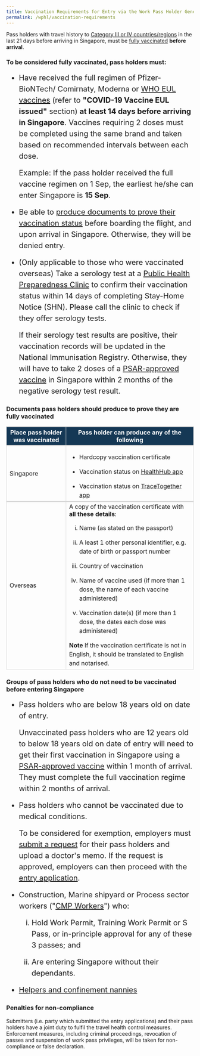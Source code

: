 ```yaml
---
title: Vaccination Requirements for Entry via the Work Pass Holder General Lane
permalink: /wphl/vaccination-requirements
---
```


Pass holders with travel history to [Category III or IV countries/regions](/wphl/shn-and-swab-summary) in the last 21 days before arriving in Singapore, must be <a href="#vaccinated">fully vaccinated</a> <b>before arrival</b>.

<div id="vaccinated"></div>

### To be considered fully vaccinated, pass holders must: 

<ol style="margin-top:0px; margin-bottom:0px; font-size:20px; list-style-type:disc;">
  <li style="margin-top:0px; margin-bottom:0px; font-size:20px; list-style-type:disc; line-height:1.5;">Have received the full regimen of Pfizer-BioNTech/ Comirnaty, Moderna or <a href="https://extranet.who.int/pqweb/vaccines/covid-19-vaccines">WHO EUL vaccines</a> (refer to <b>"COVID-19 Vaccine EUL issued"</b> section) <b>at least 14 days before arriving in Singapore</b>. Vaccines requiring 2 doses must be completed using the same brand and taken based on recommended intervals between each dose.
    <p style="margin-top:15px; margin-bottom:0px; font-size:20px; line-height:1.5;">Example: If the pass holder received the full vaccine regimen on 1 Sep, the earliest he/she can enter Singapore is <b>15 Sep</b>.</p>
  </li>
      <li style="margin-top:15px; margin-bottom:0px; font-size:20px; list-style-type:disc; line-height:1.5;">Be able to <a href="#document">produce documents to prove their vaccination status</a> before boarding the flight, and upon arrival in Singapore. Otherwise, they will be denied entry. </li>
    <li style="margin-top:15px; margin-bottom:0px; font-size:20px; list-style-type:disc; line-height:1.5;">(Only applicable to those who were vaccinated overseas) Take a serology test at a <a href="https://www.phpc.gov.sg">Public Health Preparedness Clinic</a>  to confirm their vaccination status within 14 days of completing Stay-Home Notice (SHN).  Please call the clinic to check if they offer serology tests.
      <p style="margin-top:15px; margin-bottom:0px; font-size:20px; line-height:1.5;">If their serology test results are positive, their vaccination records will be updated in the National Immunisation Registry. Otherwise, they will have to take 2 doses of a <a href="https://www.hsa.gov.sg/hsa-psar">PSAR-approved vaccine</a> in Singapore within 2 months of the negative serology test result.</p>
  </li>
  </ol>


<div id="document"></div>
  
### Documents pass holders should produce to prove they are fully vaccinated

<table>
<thead>
<tr>
<th style="font-size:16px; border-top: 3px solid #D8D8D8; border-right:1px solid #D8D8D8; border-left:1px solid #D8D8D8; background-color:#153855; color:white;" colspan="2"><b>Place pass holder was vaccinated</b></th>
<th style="font-size:16px; border-top: 3px solid #D8D8D8; border-right: 1px solid #D8D8D8; background-color:#153855; color:white;"><b>Pass holder can produce any of the following</b></th>
</tr>
</thead>
<tbody>
<tr>
<td style="font-size:16px; border-top:3px solid #D8D8D8; border-right:1px solid #D8D8D8;  border-left:1px solid #D8D8D8;" colspan="2">Singapore</td>
  <td style="font-size:16px; border-top:3px solid #D8D8D8; border-right:1px solid #D8D8D8;  border-left:1px solid #D8D8D8;" colspan="2"> <ol style="margin-top:0px; margin-bottom:0px; font-size:16px; list-style-type:disc;">
      <li style="margin-top:15px; margin-bottom:0px; font-size:16px; list-style-type:disc; line-height:1.5;">Hardcopy vaccination certificate</li>
            <li style="margin-top:15px; margin-bottom:0px; font-size:16px; list-style-type:disc; line-height:1.5;">Vaccination status on <a href="https://www.healthhub.sg/">HealthHub app</a> </li>
     <li style="margin-top:15px; margin-bottom:0px; font-size:16px; list-style-type:disc; line-height:1.5;">Vaccination status on <a href="https://www.tracetogether.gov.sg/">TraceTogether app</a></li>
      </ol>	</td>
  </tr>
  <tr>
<td style="font-size:16px; border-top:3px solid #D8D8D8; border-right:1px solid #D8D8D8; border-left:1px solid #D8D8D8; border-bottom:1px solid #D8D8D8;" colspan="2">Overseas</td>
  <td style="font-size:16px; border-top:3px solid #D8D8D8; border-right:1px solid #D8D8D8;border-left:1px solid #D8D8D8;border-bottom:1px solid #D8D8D8;" colspan="2">	A copy of the vaccination certificate with <b>all these details</b>: <ol style="margin-top:0px; margin-bottom:0px; font-size:16px; list-style-type:lower-roman;">
      <li style="margin-top:15px; margin-bottom:0px; font-size:16px; list-style-type:lower-roman; line-height:1.5;">Name (as stated on the passport)</li>
            <li style="margin-top:15px; margin-bottom:0px; font-size:16px; list-style-type:lower-roman;  line-height:1.5;">A least 1 other personal identifier, e.g. date of birth or passport number </li>
     <li style="margin-top:15px; margin-bottom:0px; font-size:16px; list-style-type:lower-roman;  line-height:1.5;">Country of vaccination</li>
        <li style="margin-top:15px; margin-bottom:0px; font-size:16px; list-style-type:lower-roman;  line-height:1.5;">Name of vaccine used (if more than 1 dose, the name of each vaccine administered)</li>
        <li style="margin-top:15px; margin-bottom:0px; font-size:16px; list-style-type:lower-roman;  line-height:1.5;">Vaccination date(s) (if more than 1 dose, the dates each dose was administered)</li>
      </ol>	
    <p  style="margin-top:15px; margin-bottom:0px; font-size:16px; line-height:1.5;"><b>Note</b> If the vaccination certificate is not in English, it should be translated to English and notarised.</p>
    </td>
  </tr>
  </tbody>
  </table>


### Groups of pass holders who do not need to be vaccinated before entering Singapore

<ol style="margin-top:0px; margin-bottom:0px; font-size:20px; list-style-type:disc;">
  <li style="margin-top:0px; margin-bottom:0px; font-size:20px; list-style-type:disc; line-height:1.5;">Pass holders who are below 18 years old on date of entry.
    <p style="margin-top:15px; margin-bottom:0px; font-size:20px; line-height:1.5;">Unvaccinated pass holders who are 12 years old to below 18 years old on date of entry will need to get their first vaccination in Singapore using a <a href="https://www.hsa.gov.sg/hsa-psar">PSAR-approved vaccine</a> within 1 month of arrival. They must complete the full vaccination regime within 2 months of arrival. </p>
  </li>
    <li style="margin-top:15px; margin-bottom:0px; font-size:20px; list-style-type:disc; line-height:1.5;">Pass holders who cannot be vaccinated due to medical conditions.
      <p style="margin-top:15px; margin-bottom:0px; font-size:20px; line-height:1.5;">To be considered for exemption, employers must <a href="https://www.mom.gov.sg/exempt-vaccination">submit a request</a> for their pass holders and upload a doctor's memo. If the request is approved, employers can then proceed with the <a href="https://go.gov.sg/wphl-requirements">entry application</a>.</p>
  </li>
    <li style="margin-top:15px; margin-bottom:0px; font-size:20px; list-style-type:disc; line-height:1.5;">Construction, Marine shipyard or Process sector workers ("<a href="https://www.mom.gov.sg/newsroom/press-releases/2021/0806-resuming-entry-approvals-for-vaccinated-work-pass-holders-and-their-dependants#wphcmpmdw">CMP Workers</a>") who: 
      <ol style="margin-top:0px; margin-bottom:0px; font-size:20px; list-style-type:lower-roman;">
      <li style="margin-top:15px; margin-bottom:0px; font-size:20px; list-style-type:lower-roman; line-height:1.5;">Hold Work Permit, Training Work Permit or S Pass, or in-principle approval for any of these 3 passes; and</li>
            <li style="margin-top:15px; margin-bottom:0px; font-size:20px; list-style-type:lower-roman; line-height:1.5;">Are entering Singapore without their dependants.</li>
      </ol>
  </li>
    <li style="margin-top:15px; margin-bottom:0px; font-size:20px; list-style-type:disc; line-height:1.5;"><a href="https://www.mom.gov.sg/newsroom/press-releases/2021/0806-resuming-entry-approvals-for-vaccinated-work-pass-holders-and-their-dependants#wphcmpmdw">Helpers and confinement nannies</a></li>
  </ol>


### Penalties for non-compliance

Submitters (i.e. party which submitted the entry applications) and their pass holders have a joint duty to fulfil the travel health control measures. Enforcement measures, including criminal proceedings, revocation of passes and suspension of work pass privileges, will be taken for non-compliance or false declaration.

